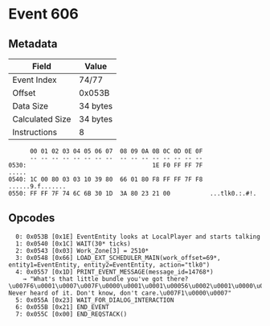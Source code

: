 # Event 606

## Metadata

| Field           | Value    |
|-----------------|----------|
| Event Index     | 74/77    |
| Offset          | 0x053B   |
| Data Size       | 34 bytes |
| Calculated Size | 34 bytes |
| Instructions    | 8        |

```
      00 01 02 03 04 05 06 07  08 09 0A 0B 0C 0D 0E 0F
      -- -- -- -- -- -- -- --  -- -- -- -- -- -- -- --
0530:                                   1E F0 FF FF 7F             .....
0540: 1C 00 80 03 03 10 39 80  66 01 80 F8 FF FF 7F F8  ......9.f.......
0550: FF FF 7F 74 6C 6B 30 1D  3A 80 23 21 00           ...tlk0.:.#!.   
```

## Opcodes

```
  0: 0x053B [0x1E] EventEntity looks at LocalPlayer and starts talking
  1: 0x0540 [0x1C] WAIT(30* ticks)
  2: 0x0543 [0x03] Work_Zone[3] = 2510*
  3: 0x0548 [0x66] LOAD_EXT_SCHEDULER_MAIN(work_offset=69*, entity1=EventEntity, entity2=EventEntity, action="tlk0")
  4: 0x0557 [0x1D] PRINT_EVENT_MESSAGE(message_id=14768*)
    → "What's that little bundle you've got there?\u007F6\u0001\u0007\u007F\u0000\u0001\u0001\u00056\u0002\u0001\u0000\u0000? Never heard of it. Don't know, don't care.\u007F1\u0000\u0007"
  5: 0x055A [0x23] WAIT_FOR_DIALOG_INTERACTION
  6: 0x055B [0x21] END_EVENT
  7: 0x055C [0x00] END_REQSTACK()
```
